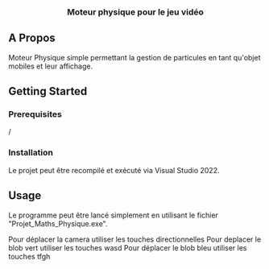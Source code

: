 <a name="readme-top"></a>

<h3 align="center">Moteur physique pour le jeu vidéo</h3>

<!-- ABOUT THE PROJECT -->
## A Propos

Moteur Physique simple permettant la gestion de particules en tant qu'objet mobiles et leur affichage.

<!-- GETTING STARTED -->
## Getting Started

### Prerequisites

/

### Installation

Le projet peut être recompilé et exécuté via Visual Studio 2022.

<!-- USAGE EXAMPLES -->
## Usage

Le programme peut être lancé simplement en utilisant le fichier "Projet_Maths_Physique.exe".

Pour déplacer la camera utiliser les touches directionnelles
Pour deplacer le blob vert utiliser les touches wasd
Pour déplacer le blob bleu utiliser les touches tfgh